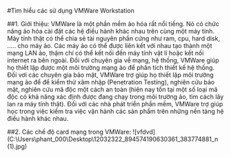 #Tìm hiểu các sử dụng VMWare Workstation

##1. Giới thiệu:
VMWare là một phần mềm ảo hóa rất nổi tiếng. Nó có chức năng ảo hóa cài đặt các hệ điều hành khác nhau trên cùng một máy tính. Máy tính thật có thể chia sẻ tài nguyên phần cứng như ram, cpu, hard disk, ..... cho máy ảo. Các máy ảo có thể được liên kết với nhau tạo thành một mạng LAN ảo, thậm chí có thể kết nối đến máy tính vật lí hoặc kết nối internet ra bên ngoài. Đối với chuyên gia về mạng, hệ thống, VMWare giúp họ thiết lập được một môi trường mạng ảo để phân tích thiết kế hệ thống. Đối vơi các chuyên gia bảo mật, VMWare trợ giúp họ thiết lập môi trường mạng ảo để để kiểm thử xâm nhập (Penetration Testing), nghiên cứu bảo mật, nghiên cứu mã độc một cách an toàn (hiện nay tồn tại một số loại mã độc có khả năng xác định được đang chạy trong môi trường ảo, tìm cách lây lan ra máy tính thật). Đối với các nhà phát triển phần mềm, VMWare trợ giúp học trong việc kiểm tra việc vận hành các sản phẩm trên những nền tảng hệ điều hành khác nhau.

##2. Các chế độ card mạng trong VMWare:
![vfdvd](C:\Users\phant_000\Desktop\12032322_894574190630361_383774881_n (1).jpg)
